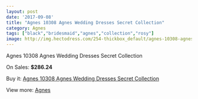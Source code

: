 ```yaml
---
layout: post
date: '2017-09-08'
title: "Agnes 10308 Agnes Wedding Dresses Secret Collection"
category: Agnes
tags: ["black","bridesmaid","agnes","collection","rosy"]
image: http://img.hectodress.com/254-thickbox_default/agnes-10308-agnes-wedding-dresses-secret-collection.jpg
---
```

Agnes 10308 Agnes Wedding Dresses Secret Collection

On Sales: **$286.24**
<a href="https://www.hectodress.com/agnes/145-agnes-10308-agnes-wedding-dresses-secret-collection.html"><amp-img layout="responsive" width="600" height="600" src="//img.hectodress.com/254-thickbox_default/agnes-10308-agnes-wedding-dresses-secret-collection.jpg" alt="Agnes 10308 Agnes Wedding Dresses Secret Collection 0" /></a>

Buy it: [Agnes 10308 Agnes Wedding Dresses Secret Collection](https://www.hectodress.com/agnes/145-agnes-10308-agnes-wedding-dresses-secret-collection.html "Agnes 10308 Agnes Wedding Dresses Secret Collection")

View more: [Agnes](https://www.hectodress.com/6-agnes "Agnes")